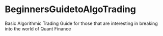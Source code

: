 # BeginnersGuidetoAlgoTrading
Basic Algorithmic Trading Guide for those that are interesting in breaking into the world of Quant Finance
